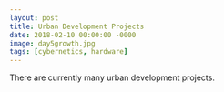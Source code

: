```yaml
---
layout: post
title: Urban Development Projects
date: 2018-02-10 00:00:00 -0000
image: day5growth.jpg
tags: [cybernetics, hardware]
---
```


There are currently many urban development projects.

